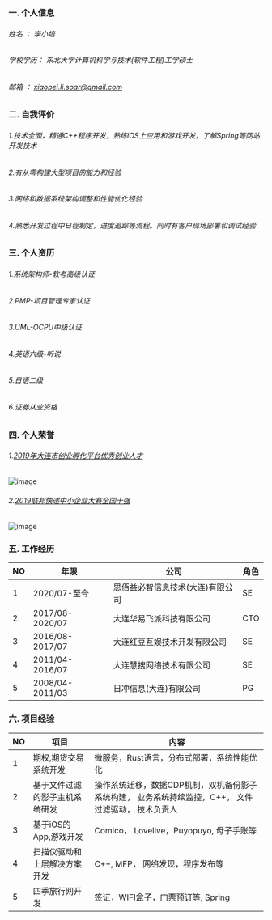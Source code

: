 ### 一. 个人信息
###### 姓名    ： 李小培
###### 学校学历： 东北大学计算机科学与技术(软件工程)工学硕士
###### 邮箱    ： xiaopei.li.soar@gmail.com


### 二. 自我评价
###### 1.技术全面，精通C++程序开发，熟练iOS上应用和游戏开发，了解Spring等网站开发技术
###### 2.有从零构建大型项目的能力和经验
###### 3.网络和数据系统架构调整和性能优化经验
###### 4.熟悉开发过程中日程制定，进度追踪等流程。同时有客户现场部署和调试经验

### 三. 个人资历
###### 1.系统架构师-软考高级认证
###### 2.PMP-项目管理专家认证
###### 3.UML-OCPU中级认证
###### 4.英语六级-听说
###### 5.日语二级
###### 6.证券从业资格

### 四. 个人荣誉
###### 1.[2019年大连市创业孵化平台优秀创业人才](https://wenku.baidu.com/view/3ad77209a800b52acfc789eb172ded630b1c98b6.html)<br>
![image](https://user-images.githubusercontent.com/5185995/131624520-e25a8f9a-e1fe-4433-a22c-362ba02533ff.png)
###### 2.[2019联邦快递中小企业大赛全国十强](https://www.sohu.com/a/317046248_564549)<br>
![image](https://user-images.githubusercontent.com/5185995/131624570-ac6fbe25-02ad-40dd-a4dc-9156905b1467.png)

### 五. 工作经历
| NO | 年限 | 公司 | 角色 |
| -------- | -------- | -------- | -------- |
| 1 | 2020/07-至今    | 思佰益必智信息技术(大连)有限公司   | SE   |
| 2 | 2017/08-2020/07 | 大连华易飞派科技有限公司          | CTO  |
| 3 | 2016/08-2017/07 | 大连红豆互娱技术开发有限公司       | SE   |
| 4 | 2011/04-2016/07 | 大连慧搜网络技术有限公司           | SE   |
| 5 | 2008/04-2011/03 | 日冲信息(大连)有限公司             | PG  |

### 六. 项目经验

| NO | 项目 | 内容 |
| -------- | -------- | -------- |
| 1| 期权,期货交易系统开发| 微服务，Rust语言，分布式部署，系统性能优化   |
| 2| 基于文件过滤的影子主机系统研发| 操作系统迁移，数据CDP机制，双机备份影子系统构建， 业务系统持续监控，C++， 文件过滤驱动， 技术负责人   |
| 3| 基于iOS的App,游戏开发| Comico， Lovelive，Puyopuyo, 母子手账等  |
| 4| 扫描仪驱动和上层解决方案开发|  C++, MFP， 网络发现，程序发布等  |
| 5| 四季旅行网开发| 签证，WIFI盒子，门票预订等, Spring |

